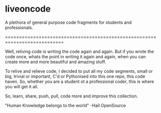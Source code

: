 liveoncode
==========

A plethora of general purpose code fragments for students and professionals.

===========================================================================

Well, reliving code is writing the code again and again. But if you wrote 
the code once, whats the point in writing it again and again, when you can
create more and more beautiful and amazing stuff.

To relive and relieve code, I decided to put all my code segments, small or big,
trivial or important, C'd or Pythonised into this one repo, this code haven.
So, whether you are a student ot a professional coder, this is where you will 
get it all.

So, learn, share, push, pull, code more and improve this collection.

"Human Knowledge belongs to the world" -Hail OpenSource

